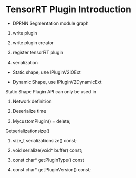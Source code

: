# TensorRT Plugin Introduction

- DPRNN Segmentation module graph

1. write plugin

2. write plugin creator 

3. register tensorRT plugin

4. serialization 

* Static shape, use IPluginV2IOExt

* Dynamic Shape, use IPluginV2DynamicExt

Static Shape Plugin API can only be used in 

1. Network definition

2. Deserialize time

3. MycustomPlugin() = delete;


Getserializationsize()

1. size_t serializationsize() const;

2. void serialize(void* buffer) const;

3. const char* getPluginType() const

4. const char* getPluginVersion() const;
